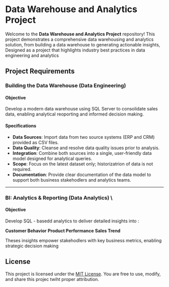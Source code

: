 # Data Warehouse and Analytics Project 

Welcome to the **Data Warehouse and Analytics Project** repository!
This project demonstrates a comprehensive data warehousing and analytics solution, from building a data warehouse to generating actionable insights, Designed as a project that highlights industry best practices in data engineering and analytics

## Project Requirements 

### Building the Data Warehouse (Data Engineering) 

#### Objective
Develop a modern data warehouse using SQL Server to consolidate sales data, enabling analytical reoporting and informed decision making. 

#### Specifications
- **Data Sources**: Import data from two source systems (ERP and CRM) provided as CSV files.
- **Data Quality**: Cleanse and resolve data quality issues prior to analysis.
- **Integration**: Combine both sources into a single, user-friendly data model designed for analytical queries.
- **Scope**: Focus on the latest dataset only; historizatrion of data is not required.
- **Documentation**: Provide clear documentation of the data model to support both business stakehodlers and analytics teams.

----

### BI: Analytics & Reporting (Data Analytics) \

#### Objective
Develop SQL - basedd analytics to deliver detailed insights into : 

  **Customer Behavior**
  **Product Performance**
  **Sales Trend**

Theses insights empower stakehodlers with key business metrics, enabling strategic decision making

##  License

This project is licensed under the [MIT License](LICENSE). You are free to use, modify, and share this projec twiht proper attribution. 
